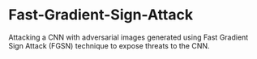 # Fast-Gradient-Sign-Attack

Attacking a CNN with adversarial images generated using Fast Gradient Sign Attack (FGSN) technique to expose threats to the CNN. 
